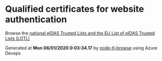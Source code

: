 # Qualified certificates for website authentication 
 Browse the [national eIDAS Trusted Lists and the EU List of eIDAS Trusted Lists (LOTL)](https://webgate.ec.europa.eu/tl-browser/#/) 
 
 
Generated at **Mon 06/01/2020  0:03:34.17** by [node-tl-browse](https://github.com/ymedlop/node-tl-browser) using Azure Devops 
